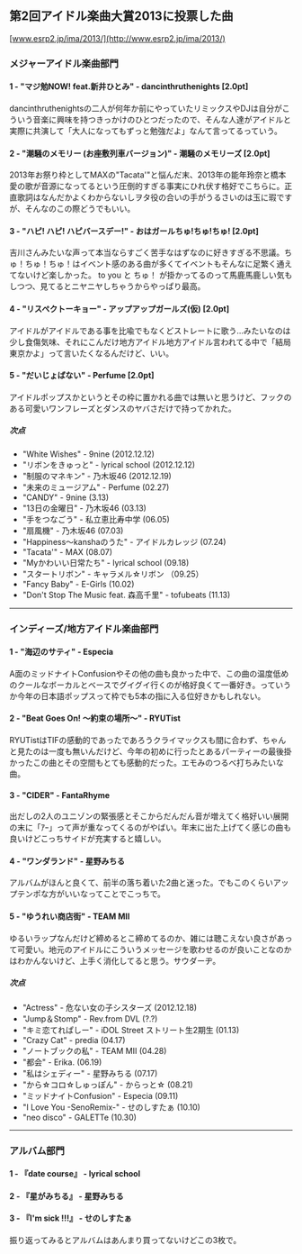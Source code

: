 ## 第2回アイドル楽曲大賞2013に投票した曲


[www.esrp2.jp/ima/2013/](http://www.esrp2.jp/ima/2013/)

### メジャーアイドル楽曲部門

#### 1 - "マジ勉NOW! feat.新井ひとみ" - dancinthruthenights [2.0pt]

dancinthruthenightsの二人が何年か前にやっていたリミックスやDJは自分がこういう音楽に興味を持つきっかけのひとつだったので、そんな人達がアイドルと実際に共演して「大人になってもずっと勉強だよ」なんて言ってるっていう。

#### 2 - "潮騒のメモリー (お座敷列車バージョン)" - 潮騒のメモリーズ [2.0pt]

2013年お祭り枠としてMAXの"Tacata'"と悩んだ末、2013年の能年玲奈と橋本愛の歌が音源になってるという圧倒的すぎる事実にひれ伏す格好でこちらに。正直歌詞はなんだかよくわからないしヲタ役の合いの手がうるさいのは玉に瑕ですが、そんなのこの際どうでもいい。

#### 3 - "ハピ! ハピ! ハピバースデー!" - おはガールちゅ!ちゅ!ちゅ! [2.0pt]

吉川さんみたいな声って本当ならすごく苦手なはずなのに好きすぎる不思議。ちゅ！ちゅ！ちゅ！はイベント感のある曲が多くてイベントもそんなに足繁く通えてないけど楽しかった。
to you と ちゅ！ が掛かってるのって馬鹿馬鹿しい気もしつつ、見てるとニヤニヤしちゃうからやっぱり最高。

#### 4 - "リスペクトーキョー" - アップアップガールズ(仮) [2.0pt]

アイドルがアイドルである事を比喩でもなくどストレートに歌う…みたいなのは少し食傷気味、それにこんだけ地方アイドル地方アイドル言われてる中で「結局東京かよ」って言いたくなるんだけど、いい。


#### 5 - "だいじょばない" - Perfume [2.0pt]

アイドルポップスかというとその枠に置かれる曲では無いと思うけど、フックのある可愛いワンフレーズとダンスのヤバさだけで持ってかれた。



##### 次点
  
- "White Wishes" - 9nine (2012.12.12)
- "リボンをきゅっと" - lyrical school (2012.12.12)
- "制服のマネキン" - 乃木坂46 (2012.12.19)
- "未来のミュージアム" - Perfume (02.27)
- "CANDY" - 9nine (3.13)
- "13日の金曜日" - 乃木坂46 (03.13)
- "手をつなごう" - 私立恵比寿中学 (06.05)
- "扇風機" - 乃木坂46 (07.03)
- "Happiness～kanshaのうた" - アイドルカレッジ (07.24)
- "Tacata'" - MAX (08.07)
- "Myかわいい日常たち" - lyrical school (09.18)
- "スタートリボン" - キャラメル☆リボン （09.25）
- "Fancy Baby" - E-Girls (10.02)
- "Don't Stop The Music feat. 森高千里" - tofubeats (11.13)

---

### インディーズ/地方アイドル楽曲部門

#### 1 - "海辺のサティ" - Especia

A面のミッドナイトConfusionやその他の曲も良かった中で、この曲の温度低めのクールなボーカルとベースでグイグイ行くのが格好良くて一番好き。っていうか今年の日本語ポップスって枠でも5本の指に入る位好きかもしれない。

#### 2 - "Beat Goes On! ～約束の場所～" - RYUTist

RYUTistはTIFの感動的であったであろうクライマックスも間に合わず、ちゃんと見たのは一度も無いんだけど、今年の初めに行ったとあるパーティーの最後掛かったこの曲とその空間もとても感動的だった。エモみのつるべ打ちみたいな曲。

#### 3 - "CIDER" - FantaRhyme

出だしの2人のユニゾンの緊張感とそこからだんだん音が増えてく格好いい展開の末に「ｱｰ」って声が重なってくるのがやばい。年末に出た上げてく感じの曲も良いけどこっちサイドが充実すると嬉しい。

#### 4 - "ワンダランド" - 星野みちる

アルバムがほんと良くて、前半の落ち着いた2曲と迷った。でもこのくらいアップテンポな方がいいなってことでこっちで。

#### 5 - "ゆうれい商店街" - TEAM MII

ゆるいラップなんだけど締めるとこ締めてるのか、雑には聴こえない良さがあって可愛い。地元のアイドルにこういうメッセージを歌わせるのが良いことなのかはわかんないけど、上手く消化してると思う。サウダーヂ。


##### 次点
  
- "Actress" - 危ない女の子シスターズ (2012.12.18)
- "Jump＆Stomp" - Rev.from DVL (?.?) 
- "キミ恋てれぱしー" - iDOL Street ストリート生2期生 (01.13)
- "Crazy Cat" - predia (04.17)
- "ノートブックの私" - TEAM MII (04.28) 
- "都会" - Erika. (06.19)
- "私はシェディー" - 星野みちる (07.17)
- "から☆コロ☆しゅっぽん" - からっと☆ (08.21)
- "ミッドナイトConfusion" - Especia (09.11)
- "I Love You -SenoRemix-" - せのしすたぁ (10.10)
- "neo disco" - GALETTe (10.30)

---

### アルバム部門

#### 1 - 『date course』 - lyrical school
#### 2 - 『星がみちる』 - 星野みちる
#### 3 - 『I'm sick !!!』 - せのしすたぁ

振り返ってみるとアルバムはあんまり買ってないけどこの3枚で。
